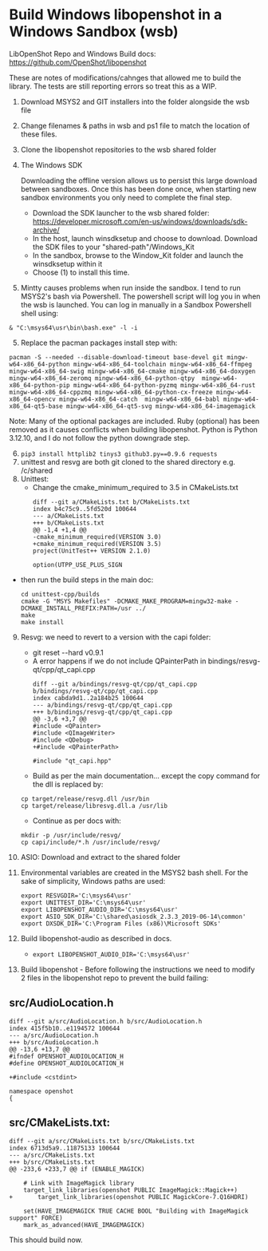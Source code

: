 # Build Windows libopenshot in a Windows Sandbox (wsb)

LibOpenShot Repo and Windows Build docs: https://github.com/OpenShot/libopenshot

These are notes of modifications/cahnges that allowed me to build the library. The tests are still reporting errors so treat this as a WIP. 

1. Download MSYS2 and GIT installers into the folder alongside the wsb file
2. Change filenames & paths in wsb and ps1 file to match the location of these files.
2. Clone the libopenshot repositories to the wsb shared folder
3. The Windows SDK
   
   Downloading the offline version allows us to persist this large download between sandboxes. Once this has been done once, when starting new sandbox environments you only need to complete the final step.
   
	- Download the SDK launcher to the wsb shared folder: https://developer.microsoft.com/en-us/windows/downloads/sdk-archive/
	- In the host, launch  winsdksetup and choose to download. Download the SDK files to your "shared-path"/Windows_Kit
	- In the sandbox, browse to the Window_Kit folder and launch the winsdksetup within it
	- Choose (1) to install this time.

4. Mintty causes problems when run inside the sandbox. I tend to run MSYS2's bash via Powershell. The powershell script will log you in when the wsb is launched.  You can log in manually in a Sandbox Powershell shell using:
```
& "C:\msys64\usr\bin\bash.exe" -l -i
```
5.  Replace the pacman packages install step with:
 ```
pacman -S --needed --disable-download-timeout base-devel git mingw-w64-x86_64-python mingw-w64-x86_64-toolchain mingw-w64-x86_64-ffmpeg mingw-w64-x86_64-swig mingw-w64-x86_64-cmake mingw-w64-x86_64-doxygen mingw-w64-x86_64-zeromq mingw-w64-x86_64-python-qtpy  mingw-w64-x86_64-python-pip mingw-w64-x86_64-python-pyzmq mingw-w64-x86_64-rust mingw-w64-x86_64-cppzmq mingw-w64-x86_64-python-cx-freeze mingw-w64-x86_64-opencv mingw-w64-x86_64-catch  mingw-w64-x86_64-babl mingw-w64-x86_64-qt5-base mingw-w64-x86_64-qt5-svg mingw-w64-x86_64-imagemagick
```
Note: Many of the optional packages are included. Ruby (optional) has been removed as it causes conflicts when building libopenshot. Python is Python 3.12.10, and I do not follow the python downgrade step. 

6. `pip3 install httplib2 tinys3 github3.py==0.9.6 requests`
7. unittest and resvg are both git cloned to the shared directory e.g. /c/shared
8. Unittest: 
    - Change the cmake_minimum_required to 3.5 in CMakeLists.txt
		```
		diff --git a/CMakeLists.txt b/CMakeLists.txt
		index b4c75c9..5fd520d 100644
		--- a/CMakeLists.txt
		+++ b/CMakeLists.txt
		@@ -1,4 +1,4 @@
		-cmake_minimum_required(VERSION 3.0)
		+cmake_minimum_required(VERSION 3.5)
		project(UnitTest++ VERSION 2.1.0)

		option(UTPP_USE_PLUS_SIGN
		```
  - then run the build steps in the main doc:
	```
	cd unittest-cpp/builds
	cmake -G "MSYS Makefiles" -DCMAKE_MAKE_PROGRAM=mingw32-make -DCMAKE_INSTALL_PREFIX:PATH=/usr ../ 
	make
	make install
	```
9. Resvg: we need to revert to a version with the capi folder:
    -  git reset --hard v0.9.1
	-  A error happens if we do not include QPainterPath in bindings/resvg-qt/cpp/qt_capi.cpp
		```
		diff --git a/bindings/resvg-qt/cpp/qt_capi.cpp b/bindings/resvg-qt/cpp/qt_capi.cpp
		index cabda9d1..2a184b25 100644
		--- a/bindings/resvg-qt/cpp/qt_capi.cpp
		+++ b/bindings/resvg-qt/cpp/qt_capi.cpp
		@@ -3,6 +3,7 @@
		#include <QPainter>
		#include <QImageWriter>
		#include <QDebug>
		+#include <QPainterPath>

		#include "qt_capi.hpp"
		```
    - Build as per the main documentation... except the copy command for the dll is replaced by:
	 ```
	 cp target/release/resvg.dll /usr/bin
     cp target/release/libresvg.dll.a /usr/lib
	 ```
	- Continue as per docs with:
	```
	mkdir -p /usr/include/resvg/
	cp capi/include/*.h /usr/include/resvg/
	```

10. ASIO: Download and extract to the shared folder

11. Environmental variables are created in the MSYS2 bash shell. For the sake of simplicity, Windows paths are used:

	```
	export RESVGDIR='C:\msys64\usr'
	export UNITTEST_DIR='C:\msys64\usr'
	export LIBOPENSHOT_AUDIO_DIR='C:\msys64\usr'
	export ASIO_SDK_DIR='C:\shared\asiosdk_2.3.3_2019-06-14\common'
	export DXSDK_DIR='C:\Program Files (x86)\Microsoft SDKs'
	```

12. Build libopenshot-audio as described in docs.
    - `export LIBOPENSHOT_AUDIO_DIR='C:\msys64\usr'`  

13. Build libopenshot - Before following the instructions we need to modify 2 files in the libopenshot repo to prevent the build failing:

## src/AudioLocation.h

```
diff --git a/src/AudioLocation.h b/src/AudioLocation.h
index 415f5b10..e1194572 100644
--- a/src/AudioLocation.h
+++ b/src/AudioLocation.h
@@ -13,6 +13,7 @@
#ifndef OPENSHOT_AUDIOLOCATION_H
#define OPENSHOT_AUDIOLOCATION_H

+#include <cstdint>

namespace openshot
{
``` 

## src/CMakeLists.txt:

```
diff --git a/src/CMakeLists.txt b/src/CMakeLists.txt
index 6713d5a9..11875133 100644
--- a/src/CMakeLists.txt
+++ b/src/CMakeLists.txt
@@ -233,6 +233,7 @@ if (ENABLE_MAGICK)

	# Link with ImageMagick library
	target_link_libraries(openshot PUBLIC ImageMagick::Magick++)
+       target_link_libraries(openshot PUBLIC MagickCore-7.Q16HDRI)

	set(HAVE_IMAGEMAGICK TRUE CACHE BOOL "Building with ImageMagick support" FORCE)
	mark_as_advanced(HAVE_IMAGEMAGICK)
```

This should build now. 

	
 
	



